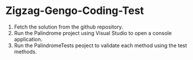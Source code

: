 # Zigzag-Gengo-Coding-Test
1. Fetch the solution from the github repository.
2. Run the Palindrome project using Visual Studio to open a console application.
3. Run the PalindromeTests peoject to validate each method using the test methods.
